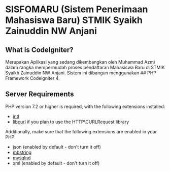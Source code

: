 # SISFOMARU (Sistem Penerimaan Mahasiswa Baru) STMIK Syaikh Zainuddin NW Anjani

## What is CodeIgniter?

Merupakan Aplikasi yang sedang dikembangkan oleh Muhammad Azmi dalam rangka mempermudah proses pendaftaran Mahasiswa Baru di STMIK Syaikh Zainuddin NW Anjani.
Sistem ini dibangun menggunakan ## PHP Framework Codeigniter 4.


## Server Requirements

PHP version 7.2 or higher is required, with the following extensions installed: 

- [intl](http://php.net/manual/en/intl.requirements.php)
- [libcurl](http://php.net/manual/en/curl.requirements.php) if you plan to use the HTTP\CURLRequest library

Additionally, make sure that the following extensions are enabled in your PHP:

- json (enabled by default - don't turn it off)
- [mbstring](http://php.net/manual/en/mbstring.installation.php)
- [mysqlnd](http://php.net/manual/en/mysqlnd.install.php)
- xml (enabled by default - don't turn it off)
